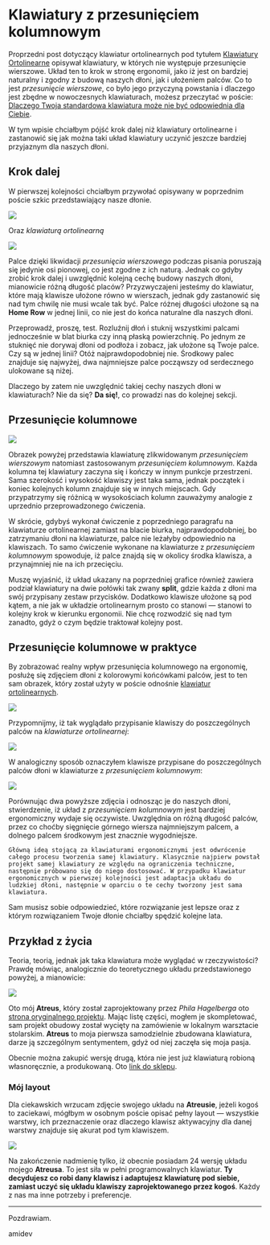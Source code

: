 # Klawiatury z przesunięciem kolumnowym

Proprzedni post dotyczący klawiatur ortolinearnych pod tytułem [Klawiatury Ortolinearne](https://github.com/amidevtech/blog/blob/main/pl/posts/6_klawiatury_ortolinearne/index.md) opisywał klawiatury, w których nie występuje przesunięcie wierszowe. Układ ten to krok w stronę ergonomii, jako iż jest on bardziej naturalny i zgodny z budową naszych dłoni, jak i ułożeniem palców.  Co to jest _przesunięcie wierszowe_, co było jego przyczyną powstania i dlaczego jest zbędne w nowoczesnych klawiaturach, możesz przeczytać w poście: [Dlaczego Twoja standardowa klawiatura może nie być odpowiednia dla Ciebie](https://github.com/amidevtech/blog/blob/main/pl/posts/5_twoja_klawiatura_nie_jest_odpowiednia_dla_ciebie/index.md).

W tym wpisie chciałbym pójść krok dalej niż klawiatury ortolinearne i zastanowić się jak można taki układ klawiatury uczynić jeszcze bardziej przyjaznym dla naszych dłoni. 

## Krok dalej
W pierwszej kolejności chciałbym przywołać opisywany w poprzednim poście szkic przedstawiający nasze dłonie.

![](./7_hand_fingers_blank.png)

Oraz _klawiaturą ortolinearną_

![](7_adox_my_layout.png)

Palce dzięki likwidacji _przesunięcia wierszowego_ podczas pisania poruszają się jedynie osi pionowej, co jest zgodne z ich naturą. Jednak co gdyby zrobić krok dalej i uwzględnić kolejną cechę budowy naszych dłoni, mianowicie różną długość placów? Przyzwyczajeni jesteśmy do klawiatur, które mają klawisze ułożone równo w wierszach, jednak gdy zastanowić się nad tym chwilę nie musi wcale tak być. Palce różnej długości ułożone są na **Home Row** w jednej linii, co nie jest do końca naturalne dla naszych dłoni.

Przeprowadź, proszę, test. Rozluźnij dłoń i stuknij wszystkimi palcami jednocześnie w blat biurka czy inną płaską powierzchnię. Po jednym ze stuknięć nie dorywaj dłoni od podłoża i zobacz, jak ułożone są Twoje palce. Czy są w jednej linii? Otóż najprawdopodobniej nie. Środkowy palec znajduje się najwyżej, dwa najmniejsze palce począwszy od serdecznego ulokowane są niżej.

Dlaczego by zatem nie uwzględnić takiej cechy naszych dłoni w klawiaturach? Nie da się? **Da się!**, co prowadzi nas do kolejnej sekcji.

## Przesunięcie kolumnowe

![](7_atreus_default_layout.png)

Obrazek powyżej przedstawia klawiaturę zlikwidowanym _przesunięciem wierszowym_ natomiast zastosowanym _przesunięciem kolumnowym_. Każda kolumna tej klawiatury zaczyna się i kończy w innym punkcje przestrzeni. Sama szerokość i wysokość klawiszy jest taka sama, jednak początek i koniec kolejnych kolumn znajduje się w innych miejscach. Gdy przypatrzymy się różnicą w wysokościach kolumn zauważymy analogie z uprzednio przeprowadzonego ćwiczenia. 

W skrócie, gdybyś wykonał ćwiczenie z poprzedniego paragrafu na klawiaturze ortolinearnej zamiast na blacie biurka, najprawdopodobniej, bo zatrzymaniu dłoni na klawiaturze, palce nie leżałyby odpowiednio na klawiszach. To samo ćwiczenie wykonane na klawiaturze z _przesunięciem kolumnowym_ spowoduje, iż palce znajdą się w okolicy środka klawisza, a przynajmniej nie na ich przecięciu. 

Muszę wyjaśnić, iż układ ukazany na poprzedniej grafice również zawiera podział klawiatury na dwie połówki tak zwany **split**, gdzie każda z dłoni ma swój przypisany zestaw przycisków. Dodatkowo klawisze ułożone są pod kątem, a nie jak w układzie ortolinearnym prosto co stanowi — stanowi to kolejny krok w kierunku ergonomii. Nie chcę rozwodzić się nad tym zanadto, gdyż o czym będzie traktował kolejny post.

## Przesunięcie kolumnowe w praktyce
By zobrazować realny wpływ przesunięcia kolumnowego na ergonomię, posłużę się zdjęciem dłoni z kolorowymi końcówkami palców, jest to ten sam obrazek, który został użyty w poście odnośnie [klawiatur ortolinearnych](https://github.com/amidevtech/blog/blob/main/pl/posts/6_klawiatury_ortolinearne/index.md). 

![](./7_hand_fingers.jpeg)

Przypomnijmy, iż tak wyglądało przypisanie klawiszy do poszczególnych palców na _klawiaturze ortolinearnej_:

![](./7_orto_finger_placement.jpeg)

W analogiczny sposób oznaczyłem klawisze przypisane do poszczególnych palców dłoni w klawiaturze z _przesunięciem kolumnowym_:

![](7_atreus_finger_placement.jpeg)

Porównując dwa powyższe zdjęcia i odnosząc je do naszych dłoni, stwierdzenie, iż układ z _przesunięciem kolumnowym_ jest bardziej ergonomiczny wydaje się oczywiste. Uwzględnia on różną długość palców, przez co choćby sięgnięcie górnego wiersza najmniejszym palcem, a dolnego palcem środkowym jest znacznie wygodniejsze. 

	Główną ideą stojącą za klawiaturami ergonomicznymi jest odwrócenie całego procesu tworzenia samej klawiatury. Klasycznie najpierw powstał projekt samej klawiatury ze względu na ograniczenia techniczne, następnie próbowano się do niego dostosować. W przypadku klawiatur ergonomicznych w pierwszej kolejności jest adaptacja układu do ludzkiej dłoni, następnie w oparciu o te cechy tworzony jest sama klawiatura. 

Sam musisz sobie odpowiedzieć, które rozwiązanie jest lepsze oraz z którym rozwiązaniem Twoje dłonie chciałby spędzić kolejne lata. 

## Przykład z życia
Teoria, teorią, jednak jak taka klawiatura może wyglądać w rzeczywistości? Prawdę mówiąc, analogicznie do teoretycznego układu przedstawionego powyżej, a mianowicie:

![](./7_my_atreus.jpeg)

Oto mój **Atreus**, który został zaprojektowany przez _Phila Hagelberga_ oto [strona oryginalnego projektu](https://github.com/technomancy/atreus). Mając listę części, mogłem je skompletować, sam projekt obudowy został wycięty na zamówienie w lokalnym warsztacie stolarskim. **Atreus** to moja pierwsza samodzielnie zbudowana klawiatura, darze ją szczególnym sentymentem, gdyż od niej zaczęła się moja pasja. 

Obecnie można zakupić wersję drugą, która nie jest już klawiaturą robioną własnoręcznie, a produkowaną. Oto [link do sklepu](https://shop.keyboard.io/products/keyboardio-atreus).


### Mój layout 
Dla ciekawskich wrzucam zdjęcie swojego układu na **Atreusie**, jeżeli kogoś to zaciekawi, mógłbym w osobnym poście opisać pełny layout — wszystkie warstwy, ich przeznaczenie oraz dlaczego klawisz aktywacyjny dla danej warstwy znajduje się akurat pod tym klawiszem. 


![](7_atreus_my_keymap.png)

Na zakończenie nadmienię tylko, iż obecnie posiadam 24 wersję układu mojego **Atreusa**. To jest siła w pełni programowalnych klawiatur. **Ty decydujesz co robi dany klawisz i adaptujesz klawiaturę pod siebie, zamiast uczyć się układu klawiszy zaprojektowanego przez kogoś**. Każdy z nas ma inne potrzeby i preferencje. 


---

Pozdrawiam.

amidev 
